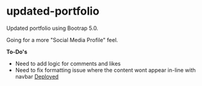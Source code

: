 # updated-portfolio

Updated portfolio using Bootrap 5.0.

Going for a more "Social Media Profile" feel.

**To-Do's**
- Need to add logic for comments and likes
- Need to fix formatting issue where the content wont appear in-line with navbar
 [Deployed]()

